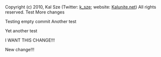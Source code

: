 Copyright (c) 2010, Kal Sze (Twitter: [k_sze](http://twitter.com/k_sze); website: [Kalunite.net](http://kalunite.net))
All rights reserved.
Test
More changes

Testing empty commit
Another test

Yet another test

I WANT THIS CHANGE!!!

New change!!!